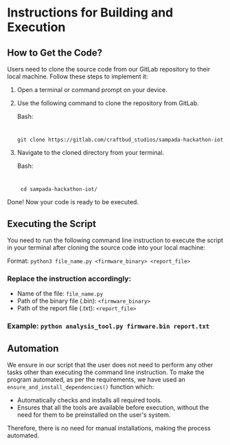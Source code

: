# Instructions for Building and Execution

## How to Get the Code?

Users need to clone the source code from our GitLab repository to their local machine. Follow these steps to implement it:

1. Open a terminal or command prompt on your device.
2. Use the following command to clone the repository from GitLab.


    Bash:
   #
       git clone https://gitlab.com/craftbud_studios/sampada-hackathon-iot


4. Navigate to the cloned directory from your terminal.


    Bash:
    #     
        cd sampada-hackathon-iot/ 


Done! Now your code is ready to be executed.

## Executing the Script

You need to run the following command line instruction to execute the script in your terminal after cloning the source code into your local machine:

Format: ``` python3 file_name.py <firmware_binary> <report_file> ```

### Replace the instruction accordingly:
- Name of the file: `file_name.py`
- Path of the binary file (.bin): `<firmware_binary>`
- Path of the report file (.txt): `<report_file>`

### Example: ``` python analysis_tool.py firmware.bin report.txt ```


## Automation

We ensure in our script that the user does not need to perform any other tasks other than executing the command line instruction. To make the program automated, as per the requirements, we have used an `ensure_and_install_dependencies()` function which:

- Automatically checks and installs all required tools.
- Ensures that all the tools are available before execution, without the need for them to be preinstalled on the user's system.

Therefore, there is no need for manual installations, making the process automated.
